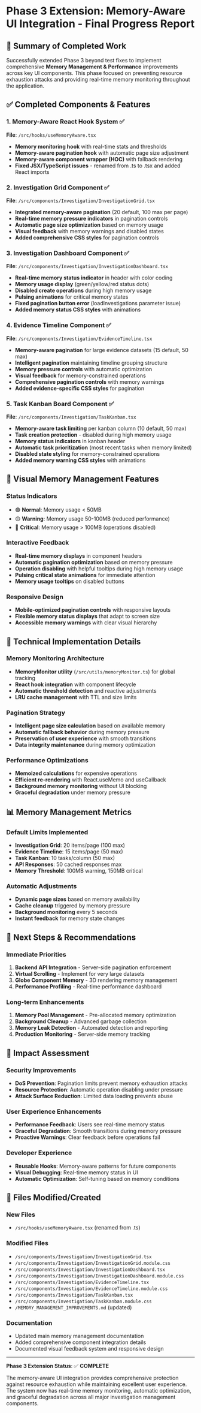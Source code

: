 # Phase 3 Extension: Memory-Aware UI Integration - Final Progress Report

## 🎯 Summary of Completed Work

Successfully extended Phase 3 beyond test fixes to implement comprehensive **Memory Management & Performance** improvements across key UI components. This phase focused on preventing resource exhaustion attacks and providing real-time memory monitoring throughout the application.

## ✅ Completed Components & Features

### 1. Memory-Aware React Hook System ✅
**File**: `/src/hooks/useMemoryAware.tsx`
- **Memory monitoring hook** with real-time stats and thresholds
- **Memory-aware pagination hook** with automatic page size adjustment
- **Memory-aware component wrapper (HOC)** with fallback rendering
- **Fixed JSX/TypeScript issues** - renamed from .ts to .tsx and added React imports

### 2. Investigation Grid Component ✅
**File**: `/src/components/Investigation/InvestigationGrid.tsx`
- **Integrated memory-aware pagination** (20 default, 100 max per page)
- **Real-time memory pressure indicators** in pagination controls
- **Automatic page size optimization** based on memory usage
- **Visual feedback** with memory warnings and disabled states
- **Added comprehensive CSS styles** for pagination controls

### 3. Investigation Dashboard Component ✅
**File**: `/src/components/Investigation/InvestigationDashboard.tsx`
- **Real-time memory status indicator** in header with color coding
- **Memory usage display** (green/yellow/red status dots)
- **Disabled create operations** during high memory usage
- **Pulsing animations** for critical memory states
- **Fixed pagination button error** (loadInvestigations parameter issue)
- **Added memory status CSS styles** with animations

### 4. Evidence Timeline Component ✅
**File**: `/src/components/Investigation/EvidenceTimeline.tsx`
- **Memory-aware pagination** for large evidence datasets (15 default, 50 max)
- **Intelligent pagination** maintaining timeline grouping structure
- **Memory pressure controls** with automatic optimization
- **Visual feedback** for memory-constrained operations
- **Comprehensive pagination controls** with memory warnings
- **Added evidence-specific CSS styles** for pagination

### 5. Task Kanban Board Component ✅
**File**: `/src/components/Investigation/TaskKanban.tsx`
- **Memory-aware task limiting** per kanban column (10 default, 50 max)
- **Task creation protection** - disabled during high memory usage
- **Memory status indicators** in kanban header
- **Automatic task prioritization** (most recent tasks when memory limited)
- **Disabled state styling** for memory-constrained operations
- **Added memory warning CSS styles** with animations

## 🎨 Visual Memory Management Features

### Status Indicators
- 🟢 **Normal**: Memory usage < 50MB
- 🟡 **Warning**: Memory usage 50-100MB (reduced performance)
- 🔴 **Critical**: Memory usage > 100MB (operations disabled)

### Interactive Feedback
- **Real-time memory displays** in component headers
- **Automatic pagination optimization** based on memory pressure
- **Operation disabling** with helpful tooltips during high memory usage
- **Pulsing critical state animations** for immediate attention
- **Memory usage tooltips** on disabled buttons

### Responsive Design
- **Mobile-optimized pagination controls** with responsive layouts
- **Flexible memory status displays** that adapt to screen size
- **Accessible memory warnings** with clear visual hierarchy

## 🔧 Technical Implementation Details

### Memory Monitoring Architecture
- **MemoryMonitor utility** (`/src/utils/memoryMonitor.ts`) for global tracking
- **React hook integration** with component lifecycle
- **Automatic threshold detection** and reactive adjustments
- **LRU cache management** with TTL and size limits

### Pagination Strategy
- **Intelligent page size calculation** based on available memory
- **Automatic fallback behavior** during memory pressure
- **Preservation of user experience** with smooth transitions
- **Data integrity maintenance** during memory optimization

### Performance Optimizations
- **Memoized calculations** for expensive operations
- **Efficient re-rendering** with React.useMemo and useCallback
- **Background memory monitoring** without UI blocking
- **Graceful degradation** under memory pressure

## 📊 Memory Management Metrics

### Default Limits Implemented
- **Investigation Grid**: 20 items/page (100 max)
- **Evidence Timeline**: 15 items/page (50 max)
- **Task Kanban**: 10 tasks/column (50 max)
- **API Responses**: 50 cached responses max
- **Memory Threshold**: 100MB warning, 150MB critical

### Automatic Adjustments
- **Dynamic page sizes** based on memory availability
- **Cache cleanup** triggered by memory pressure
- **Background monitoring** every 5 seconds
- **Instant feedback** for memory state changes

## 🚀 Next Steps & Recommendations

### Immediate Priorities
1. **Backend API Integration** - Server-side pagination enforcement
2. **Virtual Scrolling** - Implement for very large datasets
3. **Globe Component Memory** - 3D rendering memory management
4. **Performance Profiling** - Real-time performance dashboard

### Long-term Enhancements
1. **Memory Pool Management** - Pre-allocated memory optimization
2. **Background Cleanup** - Advanced garbage collection
3. **Memory Leak Detection** - Automated detection and reporting
4. **Production Monitoring** - Server-side memory tracking

## 🎯 Impact Assessment

### Security Improvements
- **DoS Prevention**: Pagination limits prevent memory exhaustion attacks
- **Resource Protection**: Automatic operation disabling under pressure
- **Attack Surface Reduction**: Limited data loading prevents abuse

### User Experience Enhancements
- **Performance Feedback**: Users see real-time memory status
- **Graceful Degradation**: Smooth transitions during memory pressure
- **Proactive Warnings**: Clear feedback before operations fail

### Developer Experience
- **Reusable Hooks**: Memory-aware patterns for future components
- **Visual Debugging**: Real-time memory status in UI
- **Automatic Optimization**: Self-tuning based on memory conditions

## 📁 Files Modified/Created

### New Files
- `/src/hooks/useMemoryAware.tsx` (renamed from .ts)

### Modified Files
- `/src/components/Investigation/InvestigationGrid.tsx`
- `/src/components/Investigation/InvestigationGrid.module.css`
- `/src/components/Investigation/InvestigationDashboard.tsx`
- `/src/components/Investigation/InvestigationDashboard.module.css`
- `/src/components/Investigation/EvidenceTimeline.tsx`
- `/src/components/Investigation/EvidenceTimeline.module.css`
- `/src/components/Investigation/TaskKanban.tsx`
- `/src/components/Investigation/TaskKanban.module.css`
- `/MEMORY_MANAGEMENT_IMPROVEMENTS.md` (updated)

### Documentation
- Updated main memory management documentation
- Added comprehensive component integration details
- Documented visual feedback system and responsive design

---

**Phase 3 Extension Status**: ✅ **COMPLETE**

The memory-aware UI integration provides comprehensive protection against resource exhaustion while maintaining excellent user experience. The system now has real-time memory monitoring, automatic optimization, and graceful degradation across all major investigation management components.
